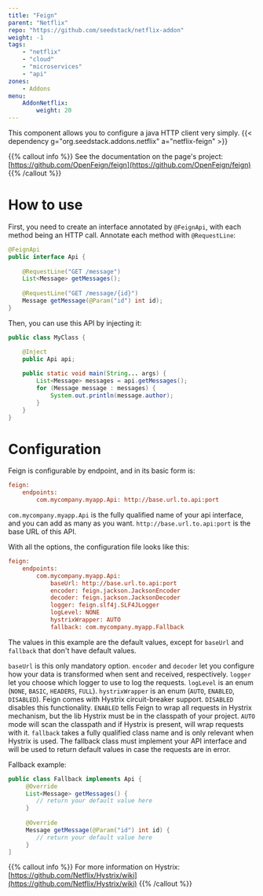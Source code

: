 ```yaml
---
title: "Feign"
parent: "Netflix"
repo: "https://github.com/seedstack/netflix-addon"
weight: -1
tags:
    - "netflix"
    - "cloud"
    - "microservices"
    - "api"
zones:
    - Addons
menu:
    AddonNetflix:
        weight: 20
---
```


This component allows you to configure a java HTTP client very simply.
{{< dependency g="org.seedstack.addons.netflix" a="netflix-feign" >}}

{{% callout info %}}
See the documentation on the page's project: [https://github.com/OpenFeign/feign](https://github.com/OpenFeign/feign)
{{% /callout %}}

# How to use

First, you need to create an interface annotated by `@FeignApi`, with each method being an HTTP call. Annotate each method with `@RequestLine`:
```java
@FeignApi
public interface Api {
    
    @RequestLine("GET /message")
    List<Message> getMessages();
    
    @RequestLine("GET /message/{id}")
    Message getMessage(@Param("id") int id);
}
```

Then, you can use this API by injecting it:
```java
public class MyClass {

    @Inject
    public Api api;
    
    public static void main(String... args) {
        List<Message> messages = api.getMessages();
        for (Message message : messages) {
            System.out.println(message.author);
        }
    }
}
```

# Configuration

Feign is configurable by endpoint, and in its basic form is:

```ini
feign:
    endpoints:
        com.mycompany.myapp.Api: http://base.url.to.api:port
```

`com.mycompany.myapp.Api` is the fully qualified name of your api interface, and you can add as many as you want.
`http://base.url.to.api:port` is the base URL of this API.

With all the options, the configuration file looks like this:

```ini
feign:
    endpoints:
        com.mycompany.myapp.Api: 
            baseUrl: http://base.url.to.api:port
            encoder: feign.jackson.JacksonEncoder
            decoder: feign.jackson.JacksonDecoder
            logger: feign.slf4j.SLF4JLogger 
            logLevel: NONE
            hystrixWrapper: AUTO
            fallback: com.mycompany.myapp.Fallback
```
The values in this example are the default values, except for `baseUrl` and `fallback` that don't have default values.

`baseUrl` is this only mandatory option.
`encoder` and `decoder` let you configure how your data is transformed when sent and received, respectively.
`logger` let you choose which logger to use to log the requests.
`logLevel` is an enum (`NONE`, `BASIC`, `HEADERS`, `FULL`).
`hystrixWrapper` is an enum (`AUTO`, `ENABLED`, `DISABLED`). Feign comes with Hystrix circuit-breaker support. `DISABLED` disables this functionality. `ENABLED` tells Feign to wrap all requests in Hystrix mechanism, but the lib Hystrix must be in the classpath of your project. `AUTO` mode will scan the classpath and if Hystrix is present, will wrap requests with it.
`fallback` takes a fully qualified class name and is only relevant when Hystrix is used. The fallback class must implement your API interface and will be used to return default values in case the requests are in error.

Fallback example:
```java
public class Fallback implements Api {
     @Override
     List<Message> getMessages() {
        // return your default value here 
     }
        
     @Override
     Message getMessage(@Param("id") int id) {
        // return your default value here
     }
]
```

{{% callout info %}}
For more information on Hystrix: [https://github.com/Netflix/Hystrix/wiki](https://github.com/Netflix/Hystrix/wiki)
{{% /callout %}}
